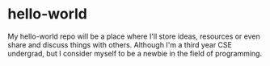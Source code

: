 # hello-world
My hello-world repo will be a place where I'll store ideas, resources or even share and discuss things with others.
Although I'm a third year CSE undergrad, but I consider myself to be a newbie in the field of programming.
